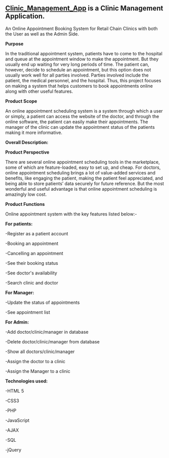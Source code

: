 ## [Clinic_Management_App](https://github.com/GaneshDabhade/Clinic_Management_App) is a Clinic Management Application.

An Online Appointment Booking System for Retail Chain Clinics with both the User as well as the Admin Side.

**Purpose**  

In the traditional appointment system, patients have to come to the hospital and queue at the appointment window to make the appointment. But they usually end up waiting for very long periods of time. The patient can, however, decide to schedule an appointment, but this option does not usually work well for all parties involved. Parties involved include the patient, the medical personnel, and the hospital. Thus, this project focuses on making a system that helps customers to book appointments online along with other useful features. 

**Product Scope** 

An online appointment scheduling system is a system through which a user or simply, a patient can access the website of the doctor, and through the online software, the patient can easily make their appointments. The manager of the clinic can update the appointment status of the patients making it more informative. 

**Overall Description:** 

**Product Perspective** 

There are several online appointment scheduling tools in the marketplace, some of which are feature-loaded, easy to set up, and cheap. For doctors, online appointment scheduling brings a lot of value-added services and benefits, like engaging the patient, making the patient feel appreciated, and being able to store patients’ data securely for future reference. But the most wonderful and useful advantage is that online appointment scheduling is amazingly low cost. 

**Product Functions** 

Online appointment system with the key features listed below:-  
 
**For patients:** 

-Register as a patient account 

-Booking an appointment 

-Cancelling an appointment 

-See their booking status 

-See doctor's availability 

-Search clinic and doctor 

**For Manager:** 

-Update the status of appointments 

-See appointment list 

**For Admin:** 

-Add doctor/clinic/manager in database 

-Delete doctor/clinic/manager from database 

-Show all doctors/clinic/manager 

-Assign the doctor to a clinic 

-Assign the Manager to a clinic 
 
**Technologies used:** 

-HTML 5 

-CSS3 

-PHP 

-JavaScript 

-AJAX 

-SQL 

-jQuery 
